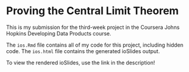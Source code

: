 # Proving the Central Limit Theorem
This is my submission for the third-week project in the Coursera Johns Hopkins Developing Data Products course.

The `ios.Rmd` file contains all of my code for this project, including hidden code. The `ios.html` file contains the generated ioSlides output.

To view the rendered ioSlides, use the link in the description!
